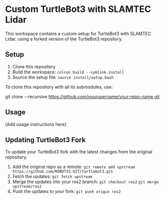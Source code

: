 # Custom TurtleBot3 with SLAMTEC Lidar

This workspace contains a custom setup for TurtleBot3 with SLAMTEC Lidar, using a forked version of the TurtleBot3 repository.

## Setup
1. Clone this repository
2. Build the workspace: `colcon build --symlink-install`
3. Source the setup file: `source install/setup.bash`

To clone this repository with all its submodules, use:

git clone --recursive https://github.com/yourusername/your-repo-name.git


## Usage
[Add usage instructions here]

## Updating TurtleBot3 Fork
To update your TurtleBot3 fork with the latest changes from the original repository:

1. Add the original repo as a remote:
   `git remote add upstream https://github.com/ROBOTIS-GIT/turtlebot3.git`
2. Fetch the updates:
   `git fetch upstream`
3. Merge the updates into your ros2 branch:
   `git checkout ros2`
   `git merge upstream/ros2`
4. Push the updates to your fork:
   `git push origin ros2`

